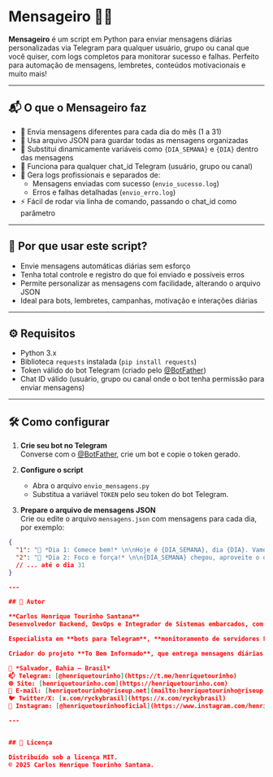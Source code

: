 # Mensageiro 🚀📱

**Mensageiro** é um script em Python para enviar mensagens diárias personalizadas via Telegram para qualquer usuário, grupo ou canal que você quiser, com logs completos para monitorar sucesso e falhas. Perfeito para automação de mensagens, lembretes, conteúdos motivacionais e muito mais!

---

## 📬 O que o Mensageiro faz

- 📅 Envia mensagens diferentes para cada dia do mês (1 a 31)  
- 📝 Usa arquivo JSON para guardar todas as mensagens organizadas  
- 🔄 Substitui dinamicamente variáveis como `{DIA_SEMANA}` e `{DIA}` dentro das mensagens  
- 🤖 Funciona para qualquer chat_id Telegram (usuário, grupo ou canal)  
- 📜 Gera logs profissionais e separados de:  
  - Mensagens enviadas com sucesso (`envio_sucesso.log`)  
  - Erros e falhas detalhadas (`envio_erro.log`)  
- ⚡ Fácil de rodar via linha de comando, passando o chat_id como parâmetro  

---

## 🚀 Por que usar este script?

- Envie mensagens automáticas diárias sem esforço  
- Tenha total controle e registro do que foi enviado e possíveis erros  
- Permite personalizar as mensagens com facilidade, alterando o arquivo JSON  
- Ideal para bots, lembretes, campanhas, motivação e interações diárias  

---

## ⚙️ Requisitos

- Python 3.x  
- Biblioteca `requests` instalada (`pip install requests`)  
- Token válido do bot Telegram (criado pelo [@BotFather](https://t.me/BotFather))  
- Chat ID válido (usuário, grupo ou canal onde o bot tenha permissão para enviar mensagens)  

---

## 🛠️ Como configurar

1. **Crie seu bot no Telegram**  
   Converse com o [@BotFather](https://t.me/BotFather), crie um bot e copie o token gerado.

2. **Configure o script**  
   - Abra o arquivo `envio_mensagens.py`  
   - Substitua a variável `TOKEN` pelo seu token do bot Telegram.

3. **Prepare o arquivo de mensagens JSON**  
   Crie ou edite o arquivo `mensagens.json` com mensagens para cada dia, por exemplo:

```json
{
  "1": "📅 *Dia 1: Comece bem!* \n\nHoje é {DIA_SEMANA}, dia {DIA}. Vamos juntos!",
  "2": "📅 *Dia 2: Foco e força!* \n\n{DIA_SEMANA} chegou, aproveite o dia {DIA} para crescer."
  // ... até o dia 31
}

---

## 👤 Autor

**Carlos Henrique Tourinho Santana**
Desenvolvedor Backend, DevOps e Integrador de Sistemas embarcados, com sólida experiência em **automação com Shell Script, Python, C e C++**. Atua no desenvolvimento de soluções para **ESP32, Arduino e módulos GSM**, além de sistemas web com **PHP**.

Especialista em **bots para Telegram**, **monitoramento de servidores Linux**, automação de tarefas críticas e criação de ferramentas inteligentes para segurança e produtividade.

Criador do projeto **To Bem Informado**, que entrega mensagens diárias com carinho, inteligência e presença digital.

📍 *Salvador, Bahia – Brasil*
📫 Telegram: [@henriquetourinho](https://t.me/henriquetourinho)
🌐 Site: [henriquetourinho.com](https://henriquetourinho.com)
📧 E-mail: [henriquetourinho@riseup.net](mailto:henriquetourinho@riseup.net)
🐦 Twitter/X: [x.com/ryckybrasil](https://x.com/ryckybrasil)
📸 Instagram: [@henriquetourinhooficial](https://www.instagram.com/henriquetourinhooficial)

---


## 📄 Licença

Distribuído sob a licença MIT.
© 2025 Carlos Henrique Tourinho Santana.